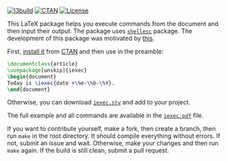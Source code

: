 [![l3build](https://github.com/yegor256/iexec/actions/workflows/l3build.yml/badge.svg)](https://github.com/yegor256/iexec/actions/workflows/l3build.yml)
[![CTAN](https://img.shields.io/ctan/v/iexec)](https://ctan.org/pkg/iexec)
[![License](https://img.shields.io/badge/license-MIT-green.svg)](https://github.com/yegor256/iexec/blob/master/LICENSE.txt)

This LaTeX package helps you execute commands from the document and then input
their output. The package uses [`shellesc`](https://ctan.org/pkg/shellesc) package.
The development of this package was motivated by [this](https://stackoverflow.com/questions/3252957).

First, [install it](https://en.wikibooks.org/wiki/LaTeX/Installing_Extra_Packages)
from [CTAN](https://ctan.org/pkg/iexec) 
and then use in the preamble:

```tex
\documentclass{article}
\usepackage[unskip]{iexec}
\begin{document}
Today is \iexec{date +\%e-\%b-\%Y}.
\end{document}
```

Otherwise, you can download 
[`iexec.sty`](https://yegor256.github.io/iexec/iexec.sty) and add to your project.

The full example and all commands are available in the 
[`iexec.pdf`](https://ftp.agdsn.de/pub/mirrors/latex/dante/macros/latex/contrib/iexec/iexec.pdf) file.

If you want to contribute yourself, make a fork, then create a branch, 
then run `make` in the root directory.
It should compile everything without errors. If not, submit an issue and wait.
Otherwise, make your changes and then run `make` again. If the build is
still clean, submit a pull request.
